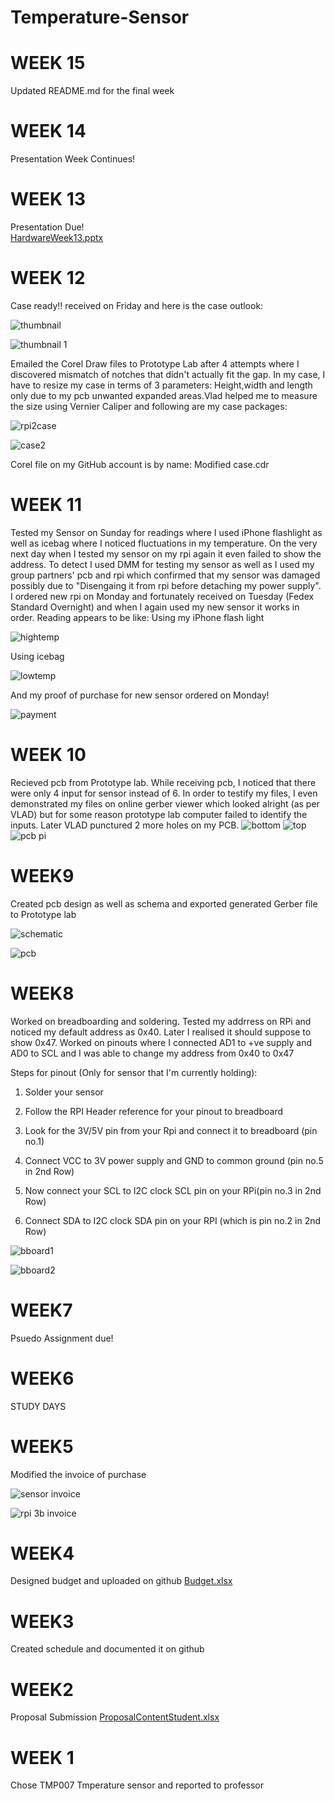 # Temperature-Sensor
# WEEK 15

Updated README.md for the final week 

# WEEK 14

Presentation Week Continues!

# WEEK 13

Presentation Due!  
[HardwareWeek13.pptx](https://github.com/RVBuckets/Temperature-Sensor/files/2621698/HardwareWeek13.pptx)



# WEEK 12

Case ready!! received on Friday and here is the case outlook:

![thumbnail](https://user-images.githubusercontent.com/42980862/49087350-ba1ce380-f224-11e8-984d-f9a295bf2339.jpg)

![thumbnail 1](https://user-images.githubusercontent.com/42980862/49087395-da4ca280-f224-11e8-8690-fba2ed6fac03.jpg)


Emailed the Corel Draw files to Prototype Lab after 4 attempts where I discovered mismatch of notches that didn't actually fit the gap. In my case, I have to resize my case in terms of 3 parameters: Height,width and length only due to my pcb unwanted expanded areas.Vlad helped me to measure the size using Vernier Caliper and following are my case packages:

![rpi2case](https://user-images.githubusercontent.com/42980862/48820425-d7344c80-ed22-11e8-8041-aa1a9c327e5a.jpg)

![case2](https://user-images.githubusercontent.com/42980862/48820431-dbf90080-ed22-11e8-8c55-28a2d4d13be1.PNG)

Corel file on my GitHub account is by name: Modified case.cdr

# WEEK 11

Tested my Sensor on Sunday for readings where I used iPhone flashlight as well as icebag where I noticed fluctuations in my temperature. On the very next day when I tested my sensor on my rpi again it even failed to show the address. To detect I used DMM for testing my sensor as well as I used my group partners' pcb and rpi which confirmed that my sensor was damaged possibly due to "Disengaing it from rpi before detaching my power supply". I ordered new rpi on Monday and fortunately received on Tuesday (Fedex Standard Overnight) and when I again used my new sensor it works in order.
Reading appears to be like:
Using my iPhone flash light



![hightemp](https://user-images.githubusercontent.com/42980862/48458264-93c26700-e793-11e8-8446-88e88e875470.PNG)



Using icebag




![lowtemp](https://user-images.githubusercontent.com/42980862/48458269-9ae97500-e793-11e8-8890-4621d2979f91.PNG)


And my proof of purchase for new sensor ordered on Monday!



![payment](https://user-images.githubusercontent.com/42980862/48458683-5d85e700-e795-11e8-8cfb-3e4049e84ccb.jpg)


# WEEK 10

Recieved pcb from Prototype lab. While receiving pcb, I noticed that there were only 4 input for sensor instead of 6. In order to testify my files, I even demonstrated my files on online gerber viewer which looked alright (as per VLAD) but for some reason prototype lab computer failed to identify the inputs. Later VLAD punctured 2 more holes on my PCB. 
![bottom](https://user-images.githubusercontent.com/42980862/48098629-59812480-e1eb-11e8-9fab-fc21235708eb.JPG)
![top](https://user-images.githubusercontent.com/42980862/48098635-5e45d880-e1eb-11e8-857f-df232c8649d1.JPG)
![pcb pi](https://user-images.githubusercontent.com/42980862/48098631-5c7c1500-e1eb-11e8-81ec-87bd4f963abf.JPG)

# WEEK9

Created pcb design as well as schema and exported generated Gerber file to Prototype lab

![schematic](https://user-images.githubusercontent.com/42980862/47753396-c5084680-dc6d-11e8-9605-e20ed6f39082.PNG)

![pcb](https://user-images.githubusercontent.com/42980862/47753398-c8033700-dc6d-11e8-9144-2cbe62a0a0d7.PNG)


# WEEK8

Worked on breadboarding and soldering. Tested my addrress on RPi and noticed my default address as 0x40. Later I realised it should suppose to show 0x47. Worked on pinouts where I connected AD1 to +ve supply and AD0 to SCL and I was able to change my address from 0x40 to 0x47

Steps for pinout (Only for sensor that I'm currently holding):

1) Solder your sensor

2) Follow the RPI Header reference for your pinout to breadboard 

3) Look for the 3V/5V pin from your Rpi and connect it to breadboard (pin no.1)

4) Connect VCC to 3V power supply and GND to common ground (pin no.5 in 2nd Row)

5) Now connect your SCL to I2C clock SCL pin on your RPi(pin no.3 in 2nd Row)

6) Connect SDA to I2C clock SDA pin on your RPI (which is pin no.2 in 2nd Row)



![bboard1](https://user-images.githubusercontent.com/42980862/47366591-0451f880-d6ac-11e8-9067-e740c0f581fb.PNG)

![bboard2](https://user-images.githubusercontent.com/42980862/47366599-074ce900-d6ac-11e8-8676-103b052c9223.PNG)


# WEEK7

Psuedo Assignment due!


# WEEK6

STUDY DAYS


# WEEK5

Modified the invoice of purchase 

![sensor invoice](https://user-images.githubusercontent.com/42980862/46378577-0d7e1580-c66a-11e8-8f66-190f43ecae79.jpg)

![rpi 3b invoice](https://user-images.githubusercontent.com/42980862/46378580-0fe06f80-c66a-11e8-9cfe-b128d4c62f2f.PNG)


# WEEK4

Designed budget and uploaded on github [Budget.xlsx](https://github.com/RVBuckets/Temperature-Sensor/files/2532209/Budget.xlsx)


# WEEK3

Created schedule and documented it on github



# WEEK2
Proposal Submission 
[ProposalContentStudent.xlsx](https://github.com/RVBuckets/Temperature-Sensor/files/2532218/ProposalContentStudent.xlsx)



# WEEK 1

Chose TMP007 Tmperature sensor and reported to professor


